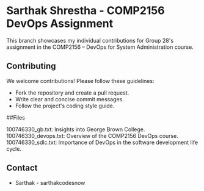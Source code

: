 # Sarthak Shrestha - COMP2156 DevOps Assignment

This branch showcases my individual contributions for Group 28's assignment in the COMP2156 – DevOps for System Administration course.


## Contributing

We welcome contributions! Please follow these guidelines:

* Fork the repository and create a pull request.
* Write clear and concise commit messages.
* Follow the project's coding style guide.

##Files

100746330_gb.txt: Insights into George Brown College.
100746330_devops.txt: Overview of the COMP2156 DevOps course.
100746330_sdlc.txt: Importance of DevOps in the software development life cycle.

## Contact

* Sarthak - sarthakcodesnow

